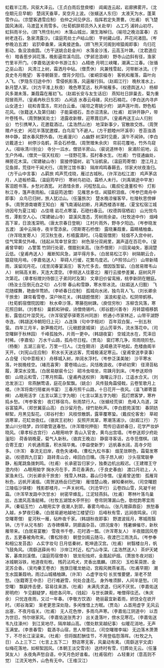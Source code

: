 <!-- { "loadSidebar": true } -->
虹截半江雨，风驱大泽云。（王贞白雨后登庾楼）
阊阖连云起，岩廊拂雾开。（沈佺期元旦早朝）
楚阔天垂草，吴空月上波。（张蠙送人东归）
太液天为水，蓬莱雪作山。（宗楚客遇雪应制）
伯仲之间见伊吕，指挥若定失萧曹。（杜甫）
帆飞楚国风涛阔，马渡蓝关雨雪多。（杜荀鹤辞郑员外入关赴举）
△工巧
浦转山初尽，虹斜雨半分。（顾飞熊住杭州）
木落山城出，潮生海棹归。（喻坦之晚泊富春）
古树老连石，急泉清露沙。（温庭筠处士卢岵山居）
芋树藏山径，芦花间渚田。（岑参晚泊五渡）
岩狖牵垂果，湍禽接迸鱼。（顾飞熊天河阁到啼猿阁即事）
鸟归花影动，鱼没浪痕圆。（方干送姚合赴金州）
水落金沙浅，云高玉叶踈。（沈君道应令）
暗香惹步涧花落，晚影逼帘溪鸟回。（罗邺沧浪峡）
野寺山边斜有径，渔家竹里半开门。（李嘉佑送宋中书游江东）
△精绝
月明三峡曙，潮满二江春。（张循之巫山高）
风清江上树，霜洒月中砧。（僧贯休）
风兼残雪起，河带断冰流。（于良史冬月晚望）
客寻朝磬至，僧背夕阳归。（崔峒崇福寺）
客帆和雁落，霜叶向人飞。（罗隐东归途中作）
雪侵帆影落，风逼雁行斜。（赵嘏江行）
晚秋淮水上，新月楚人家。（刘方平淮上秋夜）
晚色寒芜远，秋声候雁多。（权德舆送人）
杨柳风多潮未落，兼葭霜在雁初飞。（赵嘏长安与友生话旧）
燕知社日辞巢去，菊为重阳冒雨开。（皇甫冉秋日东郊）
△闲适
水舂云母碓，风扫石楠花。（李白送内寻庐山女道士）
砚和青霭冻，帘对白云垂。（喻坦之寄姚少府）
湖声莲叶雨，野色稻花风。（张籍送人及第归越）
子能渠细石，吾亦沼清泉。（杜甫）
趁钟开静户，带叶卷残书。（周贺酬吴处士）
浥露收新稼，迎寒葺旧庐。（皇甫冉送王山人归别业）
竹引携琴入，花邀载酒过。（孟浩然山池）
地深新事少，官散故交炼。（周贺赠卢长史）
闲花半落犹邀蝶，白鸟双飞不避人。（方干题睦州环溪亭）
苍苔浊酒林中静，碧水春风野外昏。（杜甫漫兴）
△幽野
树深时见鹿，溪午不闻钟。（李白访戴道士）
树停沙岛鹤，茶会石桥僧。（周贺赠朱余庆）
帘前花覆地，竹外鸟窥人。（祖咏清川别业）
寺分一泒水，僧锁半房山。（裴说道林寺）
泉涌阶前地，云生户外峰。（僧灵一宿天柱观）
一径野花落，孤村春水生。（杜甫）
竹径通幽处，禅房花木深。（常建破山寺）
窗接停猿树，岩飞浴鹤泉。（温庭筠寄僧）
澄江月上见鱼掷，荒径叶干闻犬行。（周贺江馆书事）
隔岸鸡鸣春耨去，邻家犬吠夜渔归。（方干山中言事）
△羁旅
鸡声荒戍晓，雁过古城秋。（许浑泊松江渡）
鸡声茅店月，人迹板桥霜。（温庭筠早行）
寒树鸟初动，霜桥人未行。（刘禹锡途中早发）
客泪题书落，乡愁对酒宽。
对酒惜余景，问程愁乱山。（戴叔伦逢董校书）
灯影秋江寺，篷声夜雨船。（温庭筠送僧）
见雁思乡信，闻猿积泪痕。（岑参巴南舟中即事）
众鸟已归树，旅人犹过山。（任藩旅次）
楚水晚凉催客早，杜陵秋思傍蝉多。（周贺游南塘寄王知白）
雁飞南浦砧初断，月满西楼酒半醒。（夏宝松宿江城诗因号为夏江城）
△佳境
岩花点寒溜，石磴扫春云。（权德舆宿栖岩）
山光悦鸟性，潭影空人心。（常建破山寺）
碧溪风澹态，芳树雨余姿。（杜牧途中作）
烟峰高下翠，日浪浅深明。（唐太宗春日登眺）
江村片雨外，野寺夕阳边。（岑参晓发五渡）
溪中云隔寺，夜半雪添泉。（项斯寄石桥僧）
露晓蒹葭重，霜睛橘柚垂。（许浑晓发寄人）
河汉秋生夜，杉梧露滴时。（马载宿僧房）
轻烟不入宫中树，佳气常熏仗外峰。（钱起从驾幸甘泉宫）
树色渐分双阙里，漏声遥在百花中。（皇甫曾早朝）
△警策
竹阴行处密，僧腊别来高。（张乔僧房）
川回吴岫失，塞阔楚云低。（皇甫冉送人）
雁断知风急，湖平得月多。（白居易松江亭）
树隔朝云合，猿窥晓月啼。（李嘉佑送人）
草碍人行缓，花繁鸟度迟。（卢照邻山行）
山带新晴雨，溪留闰月花。（戎昱闰春宴溪庄）
客为忙多去，僧因饭暂留。（白居易赠韦山人）
树隔高关断，天连大漠空。（李频送人往塞北）
雁行云接参差翼，庭树风开次第花。（章孝标赠刘侍御三子弟同时及第）
文章旧价留鸾掖，桃李新阴在鲤庭。（杨汝士压倒元白之句）
△引带
春山和雪静，寒水带冰流。（赵嘏送人归觐）
飞花随蝶舞，艳曲伴莺娇。（李峤春日应制）
孤城向水闭，独鸟背人飞。（刘长卿余干旅舍）
踈帘看雪卷，深户映花关。（韩翃题僧房）
溪浪和星动，松阴带鹤移。（杜荀鹤宿僧院因赠）
秋水牵沙落，寒藤抱树踈。（庾信穷秋）
冻柳含风落，寒花照日鲜。（刘孝标）
巢鹤和钟唳，诗僧倚锡吟。（郑谷题兴善寺）
月转碧梧移鹊影，露低红叶湿荧光。（许浑宿望亭驿寄苏州同游）
桥通小市家林近，山带平湖野寺连。（韩翃送冷朝阳归上元）
△连珠（句中字相对）
百年双白鬓，一别五秋萤。
四年三月半，新笋晚花时。（元稹题褒城驿）
远山芳草外，流水落花中。（司空曙鲜于秋林园）
千峰孤独外，片雨一更中。（韩翃夜宴）
空城流水在，荒泽旧村稀。（李嘉佑）
万水千山路，孤舟尽日程。（贾岛）
窗灯寒几净，帘雨晓阶愁。（杨衡）
五湖三亩宅，万里一归人。（沈佺期诗）
迭嶂悬流平地起，危楼曲阁半天开。（刘宪山庄应制）
积水长天迷远客，荒城极浦足寒云。（皇甫曾送李录事）
△合璧（句中意相关）
舟移城入树，岸阔水浮村。（岑参泛渼美陂）
沙平寒水落，叶脱晚枝空。（褚亮喜霁）
雾卷晴山出，风恬晚浪收。（李峤初霁）
径滑苔粘履，潭深水没篙。（白居易献裴令公）
砌冷虫喧坐，帘踈月到床。（岑参送郑侍御）
山晓云和雪，汀寒月照霜。（皇甫冉送权骅）
海曙云浮日，江遥水合天。（刘沧发浙江）
帘燕酬莺语，庭花杂絮飘。（姚合）
风传鼓角霜侵戟，云卷笙歌月上楼。（许浑将南行陪崔尚书宴）
三春月照千山路，十日花开一夜风。（温飞卿寄苗绅）
△眼用活字（五言以第三字为眼）（七言以第五字为眼）
孤灯燃客梦，寒杵捣乡愁。（岑参客舍）
夜灯移宿鸟，秋雨禁行人。（张蠙经荒驿）
危峰入鸟道，深谷富猿声。（郑世翼巫山高）
白沙留月色，绿竹助秋声。（李白题苑溪馆）
春阴妨柳絮，月黑见梨花。（郑谷村舍）
风枝惊散鹊，露草覆寒蛩。（戴叔伦客舍）
草砌消寒翠，花缸敛夜红。（骆宾王初秋）
反照开岚翠，寒潮荡浦沙。（赵嘏江行）
万里山川分晓梦，四邻歌管送春愁。（许浑赠何押衙）
莺传旧语娇春日，花学严妆妒晓风。（章孝标古宫行）
△眼用响字
青山入官舍，黄鸟出宫墙。（岑参送郑少府赴滏阳）
荷香销晚夏，菊气入新秋。（骆宾王晚泊）
静窗寻客话，古寺觅僧棋。（姚合寄王度）
片帆通雨露，积水隔华夷。（李益使新罗）
远帆春水阔，高寺夕阳多。（许浑）
春流无旧岸，夜色失诸峰。（曹松九松书事）
烟芜敛瞑色，霜菊发寒姿。（权德舆九日宴）
路转青山合，峰回白日曛。（陈子昂入峡）
沙头宿鹭联拳静，船尾跳鱼拨刺鸣。（杜甫）
长承密旨归家少，独奏边机出殿迟。（王建赠王守澄内侍）
△眼用拗字
掬水月在手，弄花香满衣。（于良史春由）
渡口月初上，人家渔未归。（刘长卿余干旅舍）
残雪入林路，暮山归寺僧。（皇甫曾送僧）
孤雁背秋色，远帆开浦烟。（周贺送杨岳归巴陵）
雁惜楚山晚，蝉知秦树秋。（司空曙题江陵临沙驿楼）
残影郡楼月，一声关树鸡。（刘沧早行）
云卷四山雪，风凝千树霜。（许浑早发路中次甘水）
树密早蜂乱，江泥轻燕斜。（杜甫）
寒林叶落鸟巢出，古渡风高渔艇稀。（杜牧五湖馆水亭怀别）
卷帘阴薄漏山色，欹枕韵寒宜雨声。（秦韬玉竹）
△眼用实字
夜潮人到郭，春雾鸟啼山。（张凡赠薛鼎臣）
旅愁春入越，乡梦夜归秦。（白居易避地越地江楼望归）
后峰秋有雪，远涧夜鸣泉。（司空曙寄僧）
星河秋一雁，砧杵夜千家。（韩翃秋夜即事）
野渡波摇月，寒城雨翳钟。（方干从兄韦郜）
古寺碑横草，阴廊画杂苔。（顾况废寺）
残暑蝉催尽，新秋雁带来。（白居易宴散）
雪夜书千卷，花时酒一瓢。（许浑寄友人）
半夜腊因风卷去，五更春被角吹来。（曹松除夜）
朝登剑阁云随马，夜渡巴江雨洗兵。（岑参奉和相公发苔昌）
△实字妆句
日月低秦树，乾坤遶汉宫。（杜甫）
树翳楼台月，帆飞鼓角风。（周繇送薛尚书）
沙岸江村近，松门山寺深。（孟浩然送人）
茶炉天姥客，碁席剡溪僧。（温庭筠宿僧寺）
银龙衔烛烬，金凰起炉烟。（萧放冬夜对妓）
冰城朝浴铁，地道夜衔枚。
残药沾鸡犬，灵香出凰麟。（顾况）
玉检茱萸匣、金泥苏合香。（吴均秦王卷衣）
旌旗日暖龙虵动，宫殿风微燕雀高。（杜甫早期）
潮生水国兼葭响，雨过山城橘柚踈。（许浑）
△虚字妆句
长贫惟要健，渐老不禁愁。（张籍寄王中丞）
已行难避雪，何处合逢花。
身外唯须醉，人间半是愁。（司空曙）
飘飖抟击便，容易往来游。（杜甫）
未满先求退，归闲不厌贫。（李嘉佑送房明府）
乍见翻疑梦，相悲各问年。（钱起）
与世长踈索，唯僧得往还。（朱庆余）
只忧连夜雨，又过一年春。（李敬方饮酒）
艳丽最宜新着雨，娇饶全在欲开时。（郑谷海棠）
渐老更思深处隐，多闲惟借上方眠。（贾岛）
△首用虚字
无风云出塞，不夜月临关。（杜甫）
无人花色惨，多雨鸟声寒。（李嘉佑江阴道中）
以吾为世旧，怜尔继家风。（李嘉佑送张秀才）
出关逢落叶，傍水见寒花。（李嘉佑送韦九往濠州）
到江吴地尽，隔岸越山高。（僧处默吴越纪事）
似暖花消地，无声玉满堂。（李景春雪）
载酒寻山宿，思人带雪过。（司空曙赠李端）
无边落木萧萧下，不尽长江滚滚来。（杜甫）
但将酩酊酬佳节，不用登临怨落晖。（杜牧之九日）
△上三下二（七言上五下二）
野店寒无客，风巢动有禽。（周繇送宇文虞）
似梅花落地，如柳絮因风。（本朝王淡交雪诗）
送终时有雪，归葬处无云。（任藩哭友人）
永夜角声愁自语，中天月色好谁看。（杜甫宿府）
△轻重对（意高则不觉）
江流天地外，山色有无中。（王维汉江）

